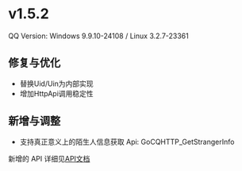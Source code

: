 # v1.5.2

QQ Version: Windows 9.9.10-24108 / Linux 3.2.7-23361

## 修复与优化
* 替换Uid/Uin为内部实现
* 增加HttpApi调用稳定性

## 新增与调整
* 支持真正意义上的陌生人信息获取 Api: GoCQHTTP_GetStrangerInfo

新增的 API 详细见[API文档](https://napneko.github.io/zh-CN/develop/extends_api)
